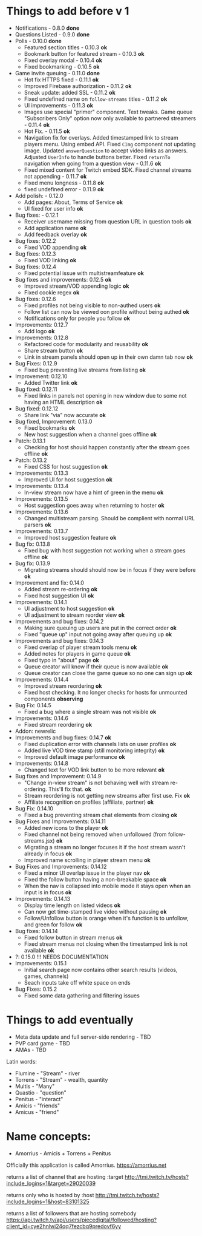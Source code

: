# Things to add before v 1
- Notifications - 0.8.0 **done**
- Questions Listed - 0.9.0 **done**
- Polls - 0.10.0 **done**
  - Featured section titles - 0.10.3 **ok**
  - Bookmark button for featured stream - 0.10.3 **ok**
  - Fixed overlay modal - 0.10.4 **ok**
  - Fixed bookmarking - 0.10.5 **ok**
- Game invite queuing - 0.11.0 **done**
  - Hot fix HTTPS fixed - 0.11.1 **ok**
  - Improved Firebase authorization - 0.11.2 **ok**
  - Sneak update: added SSL - 0.11.2 **ok**
  - Fixed undefined name on `follow-streams` titles - 0.11.2 **ok**
  - UI improvements - 0.11.3 **ok**
  - Images use special "primer" component. Text tweaks. Game queue "Subscribers Only" option now only available to partnered streamers - 0.11.4 **ok**
  - Hot Fix. - 0.11.5 **ok**
  - Navigation fix for overlays. Added timestamped link to stream players menu. Using embed API. Fixed `CImg` component not updating image. Updated `answerQuestion` to accept video links as answers. Adjusted `UserInfo` to handle buttons better. Fixed `returnTo` navigation when going from a question view - 0.11.6 **ok**
  - Fixed mixed content for Twitch embed SDK. Fixed channel streams not appending - 0.11.7 **ok**
  - Fixed menu longness - 0.11.8 **ok**
  - fixed undefined error - 0.11.9 **ok**
- Add polish: - 0.12.0
  - Add pages: About, Terms of Service **ok**
  - UI fixed for user info **ok**
- Bug fixes: - 0.12.1
  - Receiver username missing from question URL in question tools **ok**
  - Add application name **ok**
  - Add feedback overlay **ok**
- Bug fixes: 0.12.2
  - Fixed VOD appending **ok**
- Bug fixes: 0.12.3
  - Fixed VOD linking **ok**
- Bug fixes: 0.12.4
  - Fixed potential issue with multistreamfeature **ok**
- Bug fixes and improvements: 0.12.5 **ok**
  - Improved stream/VOD appending logic **ok**
  - Fixed cookie regex **ok**
- Bug fixes: 0.12.6
  - Fixed profiles not being visible to non-authed users **ok**
  - Follow list can now be viewed oon profile without being authed **ok**
  - Notifications only for people you follow **ok**
- Improvements: 0.12.7
  - Add logo **ok**
- Improvements: 0.12.8
  - Refactored code for modularity and reusability **ok**
  - Share stream button **ok**
  - Link in stream panels should open up in their own damn tab now **ok**
- Bug Fixes: 0.12.9
  - Fixed bug preventing live streams from listing **ok**
- Improvement: 0.12.10
  - Added Twitter link **ok**
- Bug fixed: 0.12.11
  - Fixed links in panels not opening in new window due to some not having an HTML description **ok**
- Bug fixed: 0.12.12
  - Share link "via" now accurate **ok**
- Bug fixed, Improvement: 0.13.0
  - Fixed bookmarks **ok**
  - New host suggestion when a channel goes offline **ok**
- Patch: 0.13.1
  - Checking for host should happen constantly after the stream goes offline **ok**
- Patch: 0.13.2
  - Fixed CSS for host suggestion **ok**
- Improvements: 0.13.3
  - Improved UI for host suggestion **ok**
- Improvements: 0.13.4
  - In-view stream now have a hint of green in the menu **ok**
- Improvements: 0.13.5
  - Host suggestion goes away when returning to hoster **ok**
- Improvements: 0.13.6
  - Changed multistream parsing. Should be complient with normal URL parsers **ok**
- Improvements: 0.13.7
  - Improved host suggestion feature **ok**
- Bug fix: 0.13.8
  - Fixed bug with host suggestion not working when a stream goes offline **ok**
- Bug fix: 0.13.9
  - Migrating streams should should now be in focus if they were before **ok**
- Improvement and fix: 0.14.0
  - Added stream re-ordering **ok**
  - Fixed host suggestion UI **ok**
- Improvements: 0.14.1
  - UI adjustment to host suggestion **ok**
  - UI adjustment to stream reorder view **ok**
- Improvements and bug fixes: 0.14.2
  - Making sure queuing up users are put in the correct order **ok**
  - Fixed "queue up" input not going away after queuing up **ok**
- Improvements and bug fixes: 0.14.3
  - Fixed overlap of player stream tools menu **ok**
  - Added notes for players in game queue **ok**
  - Fixed typo in "about" page **ok**
  - Queue creator will know if their queue is now available **ok**
  - Queue creator can close the game queue so no one can sign up **ok**
- Improvements: 0.14.4
  - Improved stream reordering **ok**
  - Fixed host checking. It no longer checks for hosts for unmounted components **observing**
- Bug Fix: 0.14.5
  - Fixed a bug where a single stream was not visible **ok**
- Improvements: 0.14.6
  - Fixed stream reordering **ok**
- Addon: newrelic
- Improvements and bug fixes: 0.14.7 **ok**
  - Fixed duplication error with channels lists on user profiles **ok**
  - Added live VOD time stamp (still monitoring integrity) **ok**
  - Improved default image performance **ok**
- Improvements: 0.14.8
  - Changed text for VOD link button to be more relevant **ok**
- Bug fixes and Improvement: 0.14.9
  - "Change in-view stream" is not behaving well with stream re-ordering. This'll fix that. **ok**
  - Stream reordering is not getting new streams after first use. Fix **ok**
  - Affiliate recognition on profiles (affiliate, partner) **ok**
- Bug Fix: 0.14.10
  - Fixed a bug preventing stream chat elements from closing **ok**
- Bug Fixes and Improvements: 0.14.11
  - Added new icons to the player **ok**
  - Fixed channel not being removed when unfollowed (from follow-streams.jsx) **ok**
  - Migrating a stream no longer focuses it if the host stream wasn't already in focus **ok**
  - Improved name scrolling in player stream menu **ok**
- Bug Fixes and Improvements: 0.14.12
  - Fixed a minor UI overlap issue in the player nav **ok**
  - Fixed the follow button having a non-breakable space **ok**
  - When the nav is collapsed into mobile mode it stays open when an input is in focus **ok**
- Improvements: 0.14.13
  - Display time length on listed videos **ok**
  - Can now get time-stamped live video without pausing **ok**
  - Follow/Unfollow button is orange when it's function is to unfollow, and green for follow **ok**
- Bug fixes: 0.14.14
  - Fixed follow button in stream menus **ok**
  - Fixed stream menus not closing when the timestamped link is not available **ok**
- ?: 0.15.0 !!! NEEDS DOCUMENTATION
- Improvements: 0.15.1
  - Initial search page now contains other search results (videos, games, channels)
  - Seach inputs take off white space on ends
- Bug Fixes: 0.15.2
  - Fixed some data gathering and filtering issues

# Things to add eventually
- Meta data update and full server-side rendering - TBD
- PVP card game - TBD
- AMAs - TBD


Latin words:
- Flumine - "Stream" - river
- Torrens - "Stream" - wealth, quantity
- Multis - "Many"
- Quastio - "question"
- Penitus - "interact"
- Amicis - "friends"
- Amicus - "friend"

# Name concepts:
<!-- - FlumPenAm - Flumine + Penitus + Amicis -->
<!-- - FluPenAm - Flumine + Penitus + Amicis -->
<!-- - PentiFlum - Penitus + Flumine -->
<!-- - PentiFlu - Penitus + Flumine -->
<!-- - PenAmic - Penitus + Amicis -->
<!-- - TorrAmic - Torrens + Amicis -->
<!-- - AmiTor - Amicis + Torrens -->
<!-- - AmicisTor - Amicis + Torrens -->
<!-- - ATorius - Amicis + Torrens + Penitus -->
- Amorrius - Amicis + Torrens + Penitus
<!-- - PenTor - Penitus + Torrens -->
<!-- - AmPeniTor - Penitus + Torrens -->
<!-- - PenTorrens - Penitus + Torrens
- PenTorren - Penitus + Torrens -->
<!-- - FluTorrus - Flumine + Torrens + Penitus -->
<!-- - FluTorius - Flumine + Torrens + Penitus -->

Officially this application is called Amorrius. https://amorrius.net


returns a list of channel that are hosting :target
http://tmi.twitch.tv/hosts?include_logins=1&target=29020039

returns only who is hosted by :host
http://tmi.twitch.tv/hosts?include_logins=1&host=83101325

returns a list of followers that are hosting somebody
https://api.twitch.tv/api/users/piecedigital/followed/hosting?client_id=cye2hnlwj24qq7fezcbq9predovf6yy
